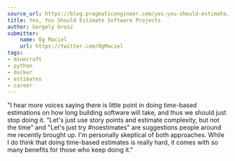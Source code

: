```yaml
---
source_url: https://blog.pragmaticengineer.com/yes-you-should-estimate/
title: Yes, You Should Estimate Software Projects
author: Gergely Orosz
submitter:
    name: Og Maciel
    url: https://twitter.com/OgMaciel
tags:
- minecraft
- python
- docker
- estimates
- career
---
```


"I hear more voices saying there is little point in doing time-based estimations on how long building software will take, and thus we should just stop doing it. \"Let\'s just use story points and estimate complexity, but not the time\" and \"Let\'s just try \#noestimates\" are suggestions people around me recently brought up. I\'m personally skeptical of both approaches. While I do think that doing time-based estimates is really hard, it comes with so many benefits for those who keep doing it." 
